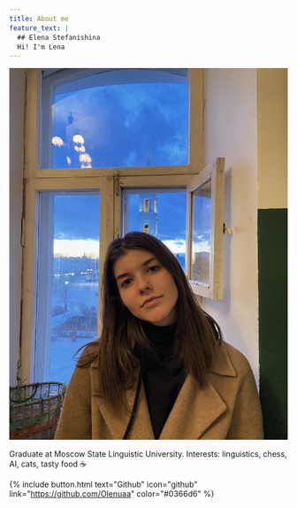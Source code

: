 ```yaml
---
title: About me
feature_text: |
  ## Elena Stefanishina
  Hi! I'm Lena
---
```

![Pic of me](photo_2024-08-17_01-55-24.jpg)

Graduate at Moscow State Linguistic University. Interests: linguistics, chess, AI, cats, tasty food ☕️

{% include button.html text="Github" icon="github" link="https://github.com/Olenuaa" color="#0366d6" %} 
<!-- {% include button.html text="Buy me a coffee ☕️" link="https://buymeacoffee.com/daviddarnes#support" color="#f68140" %} {% include button.html text="Tweet it" icon="twitter" link="https://twitter.com/intent/tweet/?url=https://alembic.darn.es&text=Alembic%20-%20A%20Jekyll%20boilerplate%20theme&via=DavidDarnes" color="#0d94e7" %} {% include button.html text="Install Alembic ⚗️" link="https://github.com/daviddarnes/alembic#installation" %} -->
